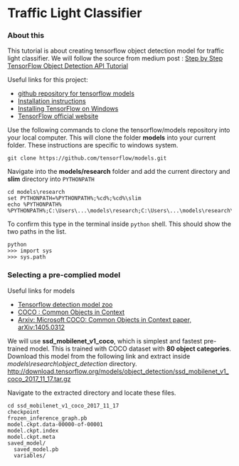 # Traffic Light Classifier

### About this
This tutorial is about creating tensorflow object detection model for traffic light classifier.
We will follow the source from medium post : [Step by Step TensorFlow Object Detection API Tutorial](https://medium.com/@WuStangDan/step-by-step-tensorflow-object-detection-api-tutorial-part-1-selecting-a-model-a02b6aabe39e)

Useful links for this project: <br>

* [github repository for tensorflow models](https://github.com/tensorflow/models)
* [Installation instructions](https://github.com/tensorflow/models/blob/master/research/object_detection/g3doc/installation.md)
* [Installing TensorFlow on Windows](https://www.tensorflow.org/install/install_windows)
* [TensorFlow official website](https://www.tensorflow.org/install/install_windows)

Use the following commands to clone the tensorflow/models repository into your local computer. This will clone the folder **models** into your current folder. These instructions are specific to windows system.
```
git clone https://github.com/tensorflow/models.git 
```
Navigate into the **models/research** folder and add the current directory and **slim** directory into `PYTHONPATH`
```
cd models\research
set PYTHONPATH=%PYTHONPATH%;%cd%;%cd%\slim
echo %PYTHONPATH%
%PYTHONPATH%;C:\Users\...\models\research;C:\Users\...\models\research\slim
```
To confirm this type in the terminal inside `python` shell. This should show the two paths in the list.
```
python
>>> import sys
>>> sys.path
```

### Selecting a pre-complied model

Useful links for models

* [Tensorflow detection model zoo](https://github.com/tensorflow/models/blob/master/research/object_detection/g3doc/detection_model_zoo.md)
* [COCO : Common Objects in Context](http://cocodataset.org/#home)
* [Arxiv: Microsoft COCO: Common Objects in Context paper, arXiv:1405.0312](https://arxiv.org/abs/1405.0312)

We will use **ssd_mobilenet_v1_coco**, which is simplest and fastest pre-trained model. This is trained with COCO dataset with **80 object categories**.
Download this model from the following link and extract inside *models\research\object_detection* directory.
http://download.tensorflow.org/models/object_detection/ssd_mobilenet_v1_coco_2017_11_17.tar.gz

Navigate to the extracted directory and locate these files.
```
cd ssd_mobilenet_v1_coco_2017_11_17
checkpoint
frozen_inference_graph.pb
model.ckpt.data-00000-of-00001
model.ckpt.index
model.ckpt.meta
saved_model/
  saved_model.pb
  variables/
```






